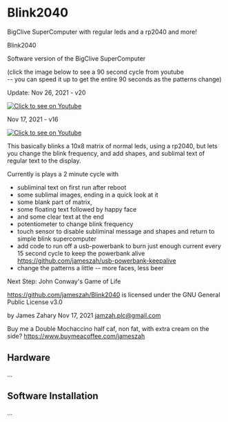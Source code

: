 # Blink2040
BigClive SuperComputer with regular leds and a rp2040 and more!

 Blink2040

  Software version of the BigClive SuperComputer  
  
  (click the image below to see a 90 second cycle from youtube  
  -- you can speed it up to get the entire 90 seconds as the patterns change)
  
Update: Nov 26, 2021 - v20 

[![Click to see on Youtube](http://img.youtube.com/vi/mNBp2K8Y3Gs/hqdefault.jpg)](http://www.youtube.com/watch?v=mNBp2K8Y3Gs "Blink2040 from Youtube")  

Nov 17, 2021 - v16

[![Click to see on Youtube](http://img.youtube.com/vi/MWLixb5pZDI/hqdefault.jpg)](http://www.youtube.com/watch?v=MWLixb5pZDI "Blink2040 from Youtube")

  This basically blinks a 10x8 matrix of normal leds, using a rp2040, but lets you change the blink frequency,
  and add shapes, and sublimal text of regular text to the display.

  Currently is plays a 2 minute cycle with
  - subliminal text on first run after reboot
  - some sublimal images, ending in a quick look at it
  - some blank part of matrix,
  - some floating text followed by happy face
  - and some clear text at the end
  - potentiometer to change blink frequency
  - touch sensor to disable subliminal message and shapes and return to simple blink supercomputer
  - add code to run off a usb-powerbank to burn just enough current every 15 second cycle to keep the powerbank alive 
    https://github.com/jameszah/usb-powerbank-keepalive
  - change the patterns a little -- more faces, less beer
  
Next Step:  John Conway's Game of Life

  https://github.com/jameszah/Blink2040 is licensed under the
    GNU General Public License v3.0

  by James Zahary  Nov 17, 2021
  jamzah.plc@gmail.com
  
  Buy me a Double Mochaccino half caf, non fat, with extra cream on the side? 
  https://www.buymeacoffee.com/jameszah
  
  <h2> Hardware </h2>
  
  ...
  
  <h2> Software Installation </h2>
  
...

